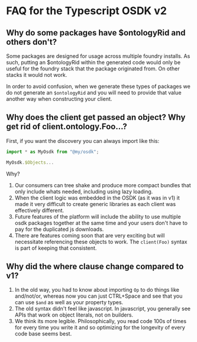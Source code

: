 # FAQ for the Typescript OSDK v2

## Why do some packages have $ontologyRid and others don't?

Some packages are designed for usage across multiple foundry installs. As such, putting an $ontologyRid within the generated code would only be useful for the foundry stack that the package originated from. On other stacks it would not work.

In order to avoid confusion, when we generate these types of packages we do not generate an `$ontologyRid` and you will need to provide that value another way when constructing your client.

## Why does the client get passed an object? Why get rid of client.ontology.Foo...?

First, if you want the discovery you can always import like this:

```ts
import * as MyOsdk from "@my/osdk";

MyOsdk.$Objects...
```

Why?

1. Our consumers can tree shake and produce more compact bundles that only include whats needed, including using lazy loading.
2. When the client logic was embedded in the OSDK (as it was in v1) it made it very difficult to create generic libraries as each client was effectively different.
3. Future features of the platform will include the ability to use multiple osdk packages together at the same time and your users don't have to pay for the duplicated js downloads.
4. There are features coming soon that are very exciting but will necessitate referencing these objects to work. The `client(Foo)` syntax is part of keeping that consistent.

## Why did the where clause change compared to v1?

1. In the old way, you had to know about importing `Op` to do things like and/not/or, whereas now you can just CTRL+Space and see that you can use `$and` as well as your property types.
2. The old syntax didn't feel like javascript. In javascript, you generally see APIs that work on object literals, not on builders.
3. We think its more legible. Philosophically, you read code 100s of times for every time you write it and so optimizing for the longevity of every code base seems best.